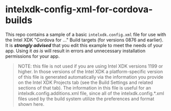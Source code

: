 intelxdk-config-xml-for-cordova-builds
======================================

This repo contains a sample of a basic `intelxdk.config.xml` file for use with the Intel XDK "Cordova for ..." Build targets (for versions 0876 and earlier). It is **_strongly advised_** that you edit this example to meet the needs of your app. Using it _as is_ will result in errors and unnecessary installation permissions for your app.

> NOTE: this file is not used if you are using Intel XDK versions 1199 or higher. In those versions of the Intel XDK a platform-specific version of this file is generated automatically via the information you provide on the Intel XDK Projects tab (see the Build Settings and related sections of that tab). The information in this file is useful for an intelxdk.config.additions.xml file, since all of the intelxdk.config.*.xml files used by the build system utilize the preferences and format shown here.
